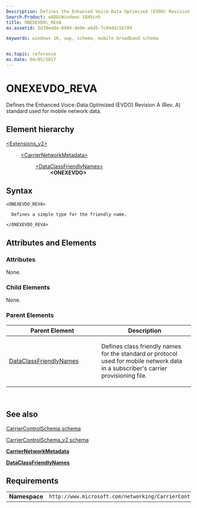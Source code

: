 ```yaml
---
Description: Defines the Enhanced Voice-Data Optimized (EVDO) Revision A (Rev. A) standard used for mobile network data.
Search.Product: eADQiWindows 10XVcnh
title: ONEXEVDO\_REVA
ms.assetid: 5d39edde-8904-4e9e-a4d5-7c84ddc5b789

keywords: windows 10, uwp, schema, mobile broadband schema


ms.topic: reference
ms.date: 04/05/2017
---
```


# ONEXEVDO\_REVA


Defines the Enhanced Voice-Data Optimized (EVDO) Revision A (Rev. A) standard used for mobile network data.

## Element hierarchy

<dl>
<dt><a href="element-extensions-v2.md">&lt;Extensions_v2&gt;</a></dt>
<dd>
<dl>
<dt><a href="element-carriernetworkmetadata.md">&lt;CarrierNetworkMetadata&gt;</a></dt>
<dd>
<dl>
<dt><a href="element-dataclassfriendlynames.md">&lt;DataClassFriendlyNames&gt;</a></dt>
<dd><b>&lt;ONEXEVDO&gt;</b></dd>
</dl>
</dd>
</dl>
</dd>
</dl>

## Syntax

``` syntax
<ONEXEVDO_REVA>

  Defines a simple type for the friendly name.

</ONEXEVDO_REVA>
```

## Attributes and Elements


### Attributes

None.

### Child Elements

None.

### Parent Elements

<table>
<colgroup>
<col width="50%" />
<col width="50%" />
</colgroup>
<thead>
<tr class="header">
<th>Parent Element</th>
<th>Description</th>
</tr>
</thead>
<tbody>
<tr class="odd">
<td><a href="element-dataclassfriendlynames.md">DataClassFriendlyNames</a> </td>
<td><p>Defines class friendly names for the standard or protocol used for mobile network data in a subscriber's carrier provisioning file.</p></td>
</tr>
</tbody>
</table>

 

## See also


[CarrierControlSchema schema](../carriercontrolschema/schema-root.md)

[CarrierControlSchema\_v2 schema](schema-root.md)

[**CarrierNetworkMetadata**](element-carriernetworkmetadata.md)

[**DataClassFriendlyNames**](element-dataclassfriendlynames.md)

## Requirements

|          |         |
|----------|--------------|
| **Namespace** | `http://www.microsoft.com/networking/CarrierControl/v2` |

 

 